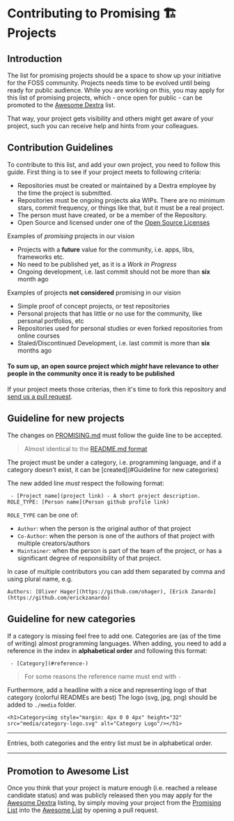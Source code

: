 # Contributing to Promising 🏗 Projects 

## Introduction

The list for promising projects should be a space to show up your initiative for the FOSS community. Projects needs time to be evolved until being ready for public audience. While you are working on this, you may apply for this list of promising projects, which - once open for public - can be promoted to the [Awesome Dextra](./README.md) list.

That way, your project gets visibility and others might get aware of your project, such you can receive help and hints from
your colleagues.

## Contribution Guidelines

To contribute to this list, and add your own project, you need to follow this guide. First thing is to see if your project meets to following criteria:

 - Repositories must be created or maintained by a Dextra employee by the time the project is submitted.
 - Repositories must be ongoing projects aka WIPs. There are no minimum stars, commit frequency, or things like that, but it must be a real project. 
 - The person must have created, or be a member of the Repository.
 - Open Source and licensed under one of the [Open Source Licenses](https://opensource.org/licenses)

Examples of *promising* projects in our vision

 - Projects with a __future__ value for the community, i.e. apps, libs, frameworks etc.
 - No need to be published yet, as it is a _Work in Progress_
 - Ongoing development, i.e. last commit should not be more than __six__ month ago

 
Examples of projects __not considered__ promising in our vision

 - Simple proof of concept projects, or test repositories
 - Personal projects that has little or no use for the community, like personal portfolios, etc
 - Repositories used for personal studies or even forked repositories from online courses
 - Staled/Discontinued Development, i.e. last commit is more than __six__ months ago 


#### To sum up, an open source project which _might_ have relevance to other people in the community once it is ready to be published

If your project meets those criterias, then it's time to fork this repository and [send us a pull request](https://docs.github.com/en/github/collaborating-with-issues-and-pull-requests/creating-a-pull-request).

## Guideline for new projects

The changes on [PROMISING.md](./PROMISING.md) must follow the guide line to be accepted.

> Almost identical to the [README.md format](./README.md)

The project must be under a category, i.e. programming language, 
and if a category doesn't exist, it can be [created](#Guideline for new categories) 

The new added line _must_ respect the following format:

```
 - [Project name](project link) - A short project description. ROLE_TYPE: [Person name](Person github profile link)
```

`ROLE_TYPE` can be one of:
 - `Author`: when the person is the original author of that project
 - `Co-Author`: when the person is one of the authors of that project with multiple creators/authors
 - `Maintainer`: when the person is part of the team of the project, or has a significant degree of responsibility of that project.

In case of multiple contributors you can add them separated by comma and using plural name, e.g.
```
Authors: [Oliver Hager](https://github.com/ohager), [Erick Zanardo](https://github.com/erickzanardo)
```

## Guideline for new categories 

If a category is missing feel free to add one. Categories are (as of the time of writing) almost programming languages.
When adding, you need to add a reference in the index  in __alphabetical order__  and following this format:

```
 - [Category](#reference-)  
```
> For some reasons the reference name must end with `-`

Furthermore, add a headline with a nice and representing logo of that category (colorful READMEs are best)
The logo (svg, jpg, png) should be added to `./media` folder.

```
<h1>Category<img style="margin: 4px 0 0 4px" height="32" src="media/category-logo.svg" alt="Category Logo"/></h1>
```

---

Entries, both categories and the entry list must be in alphabetical order.

---

## Promotion to Awesome List

Once you think that your project is mature enough (i.e. reached a release candidate status) and was publicly released 
then you may apply for the [Awesome Dextra](./README.md) listing, by simply moving your project from the [Promising List](./PROMISING.md) 
into the [Awesome List](./README.md) by opening a pull request.
